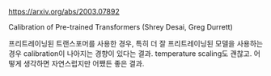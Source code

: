 https://arxiv.org/abs/2003.07892

Calibration of Pre-trained Transformers (Shrey Desai, Greg Durrett)

프리트레이닝된 트랜스포머를 사용한 경우, 특히 더 잘 프리트레이닝된 모델을 사용하는 경우 calibration이 나아지는 경향이 있다는 결과. temperature scaling도 괜찮고. 어떻게 생각하면 자연스럽지만 어쨌든 좋은 결과.